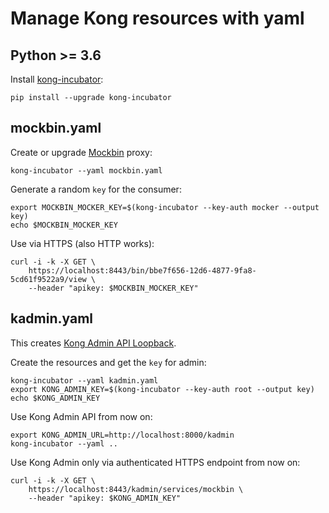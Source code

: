 # Manage Kong resources with yaml

## Python >= 3.6

Install [kong-incubator](https://pypi.org/project/kong-incubator):

    pip install --upgrade kong-incubator

## mockbin.yaml

Create or upgrade [Mockbin](http://mockbin.org) proxy:

    kong-incubator --yaml mockbin.yaml

Generate a random `key` for the consumer:

    export MOCKBIN_MOCKER_KEY=$(kong-incubator --key-auth mocker --output key)
    echo $MOCKBIN_MOCKER_KEY

Use via HTTPS (also HTTP works):

    curl -i -k -X GET \
        https://localhost:8443/bin/bbe7f656-12d6-4877-9fa8-5cd61f9522a9/view \
        --header "apikey: $MOCKBIN_MOCKER_KEY"

## kadmin.yaml

This creates [Kong Admin API Loopback](https://docs.konghq.com/0.14.x/secure-admin-api/#kong-api-loopback).

Create the resources and get the `key` for admin:

    kong-incubator --yaml kadmin.yaml
    export KONG_ADMIN_KEY=$(kong-incubator --key-auth root --output key)
    echo $KONG_ADMIN_KEY

Use Kong Admin API from now on:

    export KONG_ADMIN_URL=http://localhost:8000/kadmin
    kong-incubator --yaml ..

Use Kong Admin only via authenticated HTTPS endpoint from now on:

    curl -i -k -X GET \
        https://localhost:8443/kadmin/services/mockbin \
        --header "apikey: $KONG_ADMIN_KEY"

